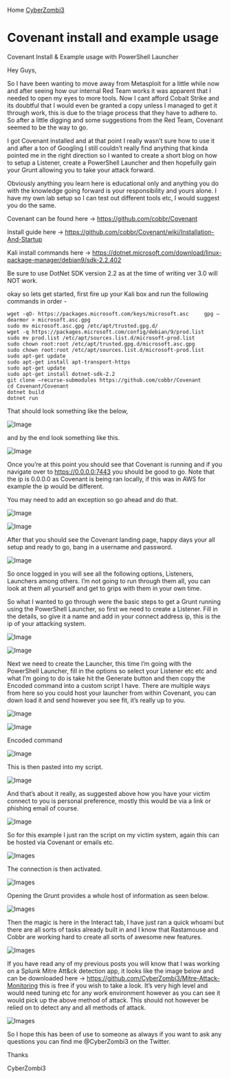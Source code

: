 Home [CyberZombi3](CyberZombi3.co.uk)

# Covenant install and example usage

Covenant Install & Example usage with PowerShell Launcher 

Hey Guys,

So I have been wanting to move away from Metasploit for a little while now and after seeing how our internal Red Team works it was apparent that I needed to open my eyes to more tools. Now I cant afford Cobalt Strike and its doubtful that I would even be granted a copy unless I managed to get it through work, this is due to the triage process that they have to adhere to. So after a little digging and some suggestions from the Red Team, Covenant seemed to be the way to go.

I got Covenant installed and at that point I really wasn’t sure how to use it and after a ton of Googling I still couldn’t really find anything that kinda pointed me in the right direction so I wanted to create a short blog on how to setup a Listener, create a PowerShell Launcher and then hopefully gain your Grunt allowing you to take your attack forward.

Obviously anything you learn here is educational only and anything you do with the knowledge going forward is your responsibility and yours alone. I have my own lab setup so I can test out different tools etc, I would suggest you do the same.

Covenant can be found here -> https://github.com/cobbr/Covenant

Install guide here -> https://github.com/cobbr/Covenant/wiki/Installation-And-Startup

Kali install commands here -> https://dotnet.microsoft.com/download/linux-package-manager/debian9/sdk-2.2.402

Be sure to use DotNet SDK version 2.2 as at the time of writing ver 3.0 will NOT work.

okay so lets get started, first fire up your Kali box and run the following commands in order -

    wget -qO- https://packages.microsoft.com/keys/microsoft.asc 	gpg –dearmor > microsoft.asc.gpg
    sudo mv microsoft.asc.gpg /etc/apt/trusted.gpg.d/
    wget -q https://packages.microsoft.com/config/debian/9/prod.list
    sudo mv prod.list /etc/apt/sources.list.d/microsoft-prod.list
    sudo chown root:root /etc/apt/trusted.gpg.d/microsoft.asc.gpg
    sudo chown root:root /etc/apt/sources.list.d/microsoft-prod.list
    sudo apt-get update
    sudo apt-get install apt-transport-https
    sudo apt-get update
    sudo apt-get install dotnet-sdk-2.2
    git clone –recurse-submodules https://github.com/cobbr/Covenant
    cd Covenant/Covenant
    dotnet build
    dotnet run

That should look something like the below,

![Image](https://github.com/CyberZombi3/CyberZombi3.co.uk/blob/master/Covenant-Install-and-usage/Images/Install.png?raw=true)

and by the end look something like this.

![Image](https://github.com/CyberZombi3/CyberZombi3.co.uk/blob/master/Covenant-Install-and-usage/Images/running.png?raw=true)

Once you’re at this point you should see that Covenant is running and if you navigate over to https://0.0.0.0:7443 you should be good to go. Note that the ip is 0.0.0.0 as Covenant is being ran locally, if this was in AWS for example the ip would be different.

You may need to add an exception so go ahead and do that.

![Image](https://github.com/CyberZombi3/CyberZombi3.co.uk/blob/master/Covenant-Install-and-usage/Images/cert1.png?raw=true)

![Image](https://github.com/CyberZombi3/CyberZombi3.co.uk/blob/master/Covenant-Install-and-usage/Images/cert3.png?raw=true)

After that you should see the Covenant landing page, happy days your all setup and ready to go, bang in a username and password.

![Image](https://github.com/CyberZombi3/CyberZombi3.co.uk/blob/master/Covenant-Install-and-usage/Images/initial%20logon.png?raw=true)
          
So once logged in you will see all the following options, Listeners, Launchers among others. I’m not going to run through them all, you can look at them all yourself and get to grips with them in your own time.

So what I wanted to go through were the basic steps to get a Grunt running using the PowerShell Launcher, so first we need to create a Listener. Fill in the details, so give it a name and add in your connect address ip, this is the ip of your attacking system.

![Image](https://github.com/CyberZombi3/CyberZombi3.co.uk/blob/master/Covenant-Install-and-usage/Images/Listener.png?raw=true)

![Image](https://github.com/CyberZombi3/CyberZombi3.co.uk/blob/master/Covenant-Install-and-usage/Images/Listener2.png?raw=true)

Next we need to create the Launcher, this time I’m going with the PowerShell Launcher, fill in the options so select your Listener etc etc and what I’m going to do is take hit the Generate button and then copy the Encoded command into a custom script I have. There are multiple ways from here so you could host your launcher from within Covenant, you can down load it and send however you see fit, it’s really up to you.

![Image](https://github.com/CyberZombi3/CyberZombi3.co.uk/blob/master/Covenant-Install-and-usage/Images/Launcher.png?raw=true)

![Image](https://github.com/CyberZombi3/CyberZombi3.co.uk/blob/master/Covenant-Install-and-usage/Images/Launcher2.png?raw=true)

Encoded command 

![Image](https://github.com/CyberZombi3/CyberZombi3.co.uk/blob/master/Covenant-Install-and-usage/Images/Encoded.png?raw=true)

This is then pasted into my script.

![Image](https://github.com/CyberZombi3/CyberZombi3.co.uk/blob/master/Covenant-Install-and-usage/Images/Script.png?raw=true)

And that’s about it really, as suggested above how you have your victim connect to you is personal preference, mostly this would be via a link or phishing email of course.

![Image](https://github.com/CyberZombi3/CyberZombi3.co.uk/blob/master/Covenant-Install-and-usage/Images/Grunts.png?raw=true)

So for this example I just ran the script on my victim system, again this can be hosted via Covenant or emails etc.

![Images](https://github.com/CyberZombi3/CyberZombi3.co.uk/blob/master/Covenant-Install-and-usage/Images/Grunt%20Activation.png?raw=true)

The connection is then activated.

![Images](https://github.com/CyberZombi3/CyberZombi3.co.uk/blob/master/Covenant-Install-and-usage/Images/Grunt%20connection.png?raw=true)

Opening the Grunt provides a whole host of information as seen below.

![Images](https://github.com/CyberZombi3/CyberZombi3.co.uk/blob/master/Covenant-Install-and-usage/Images/Gruntdetails.png?raw=true)

Then the magic is here in the Interact tab, I have just ran a quick whoami but there are all sorts of tasks already built in and I know that Rastamouse and Cobbr are working hard to create all sorts of awesome new features.

![Images](https://github.com/CyberZombi3/CyberZombi3.co.uk/blob/master/Covenant-Install-and-usage/Images/Grunt%20Interaction.png?raw=true)

If you have read any of my previous posts you will know that I was working on a Splunk Mitre Att&ck detection app, it looks like the image below and can be downloaded here -> https://github.com/CyberZombi3/Mitre-Attack-Monitoring this is free if you wish to take a look. It’s very high level and would need tuning etc for any work environment however as you can see it would pick up the above method of attack. This should not however be relied on to detect any and all methods of attack.

![Images](https://github.com/CyberZombi3/CyberZombi3.co.uk/blob/master/Covenant-Install-and-usage/Images/MitreAttackMonitoring.png?raw=true)

So I hope this has been of use to someone as always if you want to ask any questions you can find me @CyberZombi3 on the Twitter.

Thanks

CyberZombi3
